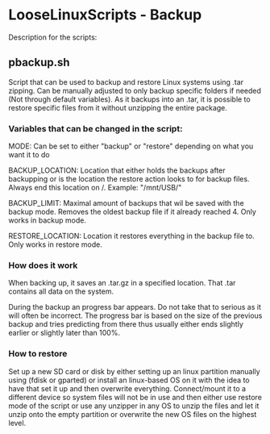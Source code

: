 # LooseLinuxScripts - Backup
Description for the scripts:

## pbackup.sh
Script that can be used to backup and restore Linux systems using .tar zipping. Can be manually adjusted to only backup specific folders if needed (Not through default variables).  As it backups into an .tar, it is possible to restore specific files from it without unzipping the entire package.

### Variables that can be changed in the script:

MODE: Can be set to either "backup" or "restore" depending on what you want it to do

BACKUP_LOCATION: Location that either holds the backups after backupping or is the location the restore action looks to for backup files. 
Always end this location on /. Example: "/mnt/USB/"

BACKUP_LIMIT: Maximal amount of backups that wil be saved with the backup mode. Removes the oldest backup file if it already reached 4. Only works in backup mode.

RESTORE_LOCATION: Location it restores everything in the backup file to. Only works in restore mode.

### How does it work

When backing up, it saves an .tar.gz in a specified location. That .tar contains all data on the system.

During the backup an progress bar appears. Do not take that to serious as it will often be incorrect. The progress bar is based on the size of the previous backup and tries predicting from there thus usually either ends slightly earlier or slightly later than 100%.

### How to restore

Set up a new SD card or disk by either setting up an linux partition manually using (fdisk or gparted) or install an linux-based OS on it with the idea to have that set it up and then overwrite everything.
Connect/mount it to a different device so system files will not be in use and then either use restore mode of the script or use any unzipper in any OS to unzip the files and let it unzip onto the empty partition or overwrite the new OS files on the highest level.
